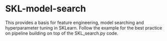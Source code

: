 # SKL-model-search
This provides a basis for feature engineering, model searching and hyperparameter tuning in SKLearn.  Follow the example for the best practice on pipeline building on top of the SKL_search.py code.
